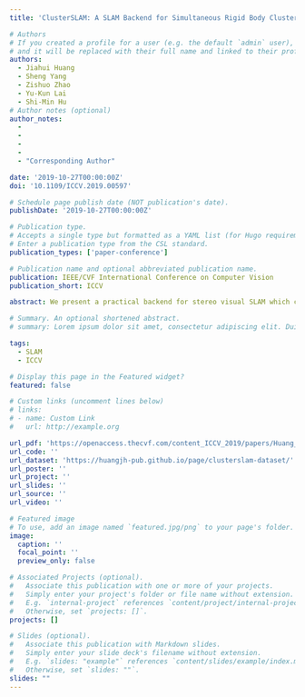 ```yaml
---
title: 'ClusterSLAM: A SLAM Backend for Simultaneous Rigid Body Clustering and Motion Estimation'

# Authors
# If you created a profile for a user (e.g. the default `admin` user), write the username (folder name) here
# and it will be replaced with their full name and linked to their profile.
authors:
  - Jiahui Huang
  - Sheng Yang
  - Zishuo Zhao
  - Yu-Kun Lai
  - Shi-Min Hu
# Author notes (optional)
author_notes:
  - 
  - 
  - 
  - 
  - "Corresponding Author"

date: '2019-10-27T00:00:00Z'
doi: '10.1109/ICCV.2019.00597'

# Schedule page publish date (NOT publication's date).
publishDate: '2019-10-27T00:00:00Z'

# Publication type.
# Accepts a single type but formatted as a YAML list (for Hugo requirements).
# Enter a publication type from the CSL standard.
publication_types: ['paper-conference']

# Publication name and optional abbreviated publication name.
publication: IEEE/CVF International Conference on Computer Vision
publication_short: ICCV

abstract: We present a practical backend for stereo visual SLAM which can simultaneously discover individual rigid bodies and compute their motions in dynamic environments. While recent factor graph based state optimization algorithms have shown their ability to robustly solve SLAM problems by treating dynamic objects as outliers, the dynamic motions are rarely considered. In this paper, we exploit the consensus of 3D motions among the landmarks extracted from the same rigid body for clustering and estimating static and dynamic objects in a unified manner. Specifically, our algorithm builds a noise-aware motion affinity matrix upon landmarks, and uses agglomerative clustering for distinguishing those rigid bodies. Accompanied by a decoupled factor graph optimization for revising their shape and trajectory, we obtain an iterative scheme to update both cluster assignments and motion estimation reciprocally. Evaluations on both synthetic scenes and KITTI demonstrate the capability of our approach, and further experiments considering online efficiency also show the effectiveness of our method for simultaneous tracking of ego-motion and multiple objects.

# Summary. An optional shortened abstract.
# summary: Lorem ipsum dolor sit amet, consectetur adipiscing elit. Duis posuere tellus ac convallis placerat. Proin tincidunt magna sed ex sollicitudin condimentum.

tags:
  - SLAM
  - ICCV

# Display this page in the Featured widget?
featured: false

# Custom links (uncomment lines below)
# links:
# - name: Custom Link
#   url: http://example.org

url_pdf: 'https://openaccess.thecvf.com/content_ICCV_2019/papers/Huang_ClusterSLAM_A_SLAM_Backend_for_Simultaneous_Rigid_Body_Clustering_and_ICCV_2019_paper.pdf'
url_code: ''
url_dataset: 'https://huangjh-pub.github.io/page/clusterslam-dataset/'
url_poster: ''
url_project: ''
url_slides: ''
url_source: ''
url_video: ''

# Featured image
# To use, add an image named `featured.jpg/png` to your page's folder.
image:
  caption: ''
  focal_point: ''
  preview_only: false

# Associated Projects (optional).
#   Associate this publication with one or more of your projects.
#   Simply enter your project's folder or file name without extension.
#   E.g. `internal-project` references `content/project/internal-project/index.md`.
#   Otherwise, set `projects: []`.
projects: []

# Slides (optional).
#   Associate this publication with Markdown slides.
#   Simply enter your slide deck's filename without extension.
#   E.g. `slides: "example"` references `content/slides/example/index.md`.
#   Otherwise, set `slides: ""`.
slides: ""
---
```

